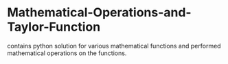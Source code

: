 # Mathematical-Operations-and-Taylor-Function
contains python solution for various mathematical functions and performed mathematical operations on the functions.
